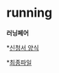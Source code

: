 # running
**러닝페어** 


 *[신청서 양식](https://github.com/seokangchan/running/blob/main/1.%20SM%EB%9F%AC%EB%8B%9D%ED%8E%98%EC%96%B4_%EC%8B%A0%EC%B2%AD%EC%84%9C_%EC%96%91%EC%8B%9D(%EC%9D%BC%EC%84%9D%EC%9D%B4%EC%A1%B0%ED%8C%80).pdf)

 *[최종파일](https://github.com/seokangchan/running/blob/main/%EC%95%8C%EA%B3%A0%EB%A6%AC%EC%A6%98%20%20%EC%B5%9C%EC%A2%85%20%EC%BD%94%EB%93%9C1.py)
 
